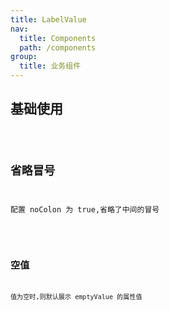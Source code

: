 ```yaml
---
title: LabelValue
nav:
  title: Components
  path: /components
group:
  title: 业务组件
---
```


## 基础使用

<code src="./demos/demo1.tsx" />

## 省略冒号

配置 noColon 为 true,省略了中间的冒号

<code src="./demos/demo2.tsx" />

## 空值

值为空时,则默认展示 emptyValue 的属性值

<code src="./demos/demo3.tsx" />

<API />
